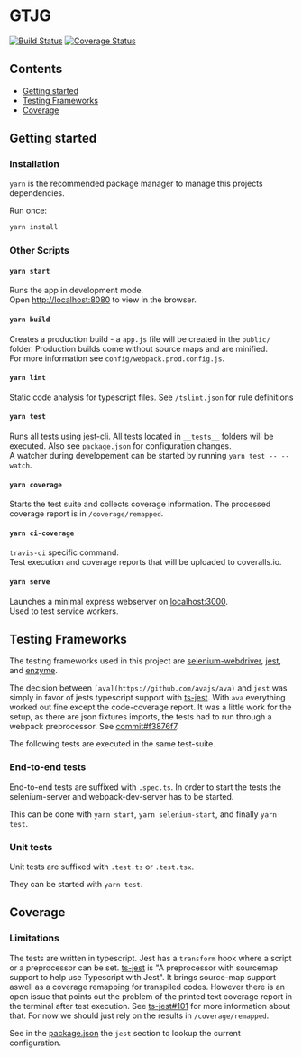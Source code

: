 # GTJG

[![Build Status](https://travis-ci.org/hschaeidt/gtjg.svg?branch=master)](https://travis-ci.org/hschaeidt/gtjg)
[![Coverage Status](https://coveralls.io/repos/github/hschaeidt/gtjg/badge.svg?branch=master)](https://coveralls.io/github/hschaeidt/gtjg?branch=master)


## Contents

* [Getting started](#getting-started)
* [Testing Frameworks](#testing-frameworks)
* [Coverage](#coverage)


## Getting started

### Installation

`yarn` is the recommended package manager to manage this projects dependencies.

Run once:

```bash
yarn install
```

### Other Scripts

#### `yarn start`

Runs the app in development mode.<br />
Open [http://localhost:8080](http://localhost:8080) to view in the browser.

#### `yarn build`

Creates a production build - a `app.js` file will be created in the `public/` folder. Production builds come without
 source maps and are minified.<br />
For more information see `config/webpack.prod.config.js`.

#### `yarn lint`

Static code analysis for typescript files. See `/tslint.json` for rule definitions

#### `yarn test`

Runs all tests using [jest-cli](https://facebook.github.io/jest/). All tests located in `__tests__` folders will be
 executed. Also see `package.json` for configuration changes.<br />
A watcher during developement can be started by running `yarn test -- --watch`.

#### `yarn coverage`

Starts the test suite and collects coverage information. The processed coverage report is in `/coverage/remapped`.

#### `yarn ci-coverage`

`travis-ci` specific command.<br />
Test execution and coverage reports that will be uploaded to coveralls.io.

#### `yarn serve`

Launches a minimal express webserver on [localhost:3000](http://localhost:3000).<br />
Used to test service workers.


## Testing Frameworks

The testing frameworks used in this project are [selenium-webdriver](https://www.npmjs.com/package/selenium-webdriver),
 [jest](https://facebook.github.io/jest/), and [enzyme](https://github.com/airbnb/enzyme).

The decision between `[ava](https://github.com/avajs/ava)` and `jest` was simply in favor of jests typescript support
 with [ts-jest](https://github.com/kulshekhar/ts-jest). With `ava` everything worked out fine except the code-coverage
 report. It was a little work for the setup, as there are json fixtures imports, the tests had to run through a webpack
 preprocessor. See [commit#f3876f7](https://github.com/hschaeidt/gtjg/commit/f3876f7eea24e7aa9aff89733901236b0b26ceed).

The following tests are executed in the same test-suite.

### End-to-end tests

End-to-end tests are suffixed with `.spec.ts`. In order to start the tests the selenium-server and webpack-dev-server
 has to be started.

This can be done with `yarn start`, `yarn selenium-start`, and finally `yarn test`.

### Unit tests

Unit tests are suffixed with `.test.ts` or `.test.tsx`.

They can be started with `yarn test`.

## Coverage

### Limitations

The tests are written in typescript. Jest has a `transform` hook where a script or a preprocessor can be set.
 [ts-jest](https://github.com/kulshekhar/ts-jest) is "A preprocessor with sourcemap support to help use Typescript with
 Jest". It brings source-map support aswell as a coverage remapping for transpiled codes. However there is an open issue
 that points out the problem of the printed text coverage report in the terminal after test execution. See
 [ts-jest#101](https://github.com/kulshekhar/ts-jest/issues/101) for more information about that. For now we should just
 rely on the results in `/coverage/remapped`.

See in the [package.json](https://github.com/hschaeidt/gtjg/blob/master/package.json) the `jest` section to lookup
 the current configuration.
